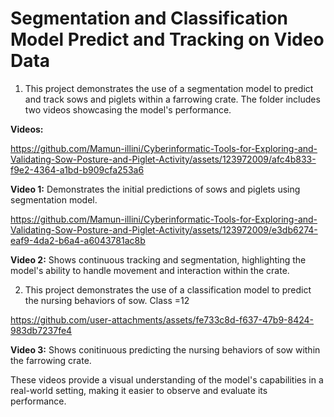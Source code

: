 # Segmentation and Classification Model Predict and Tracking on Video Data

1) This project demonstrates the use of a segmentation model to predict and track sows and piglets within a farrowing crate. The folder includes two videos showcasing the model's performance.

**Videos:**

https://github.com/Mamun-illini/Cyberinformatic-Tools-for-Exploring-and-Validating-Sow-Posture-and-Piglet-Activity/assets/123972009/afc4b833-f9e2-4364-a1bd-b909cfa253a6

**Video 1:** Demonstrates the initial predictions of sows and piglets using segmentation model.


https://github.com/Mamun-illini/Cyberinformatic-Tools-for-Exploring-and-Validating-Sow-Posture-and-Piglet-Activity/assets/123972009/e3db6274-eaf9-4da2-b6a4-a6043781ac8b

**Video 2:** Shows continuous tracking and segmentation, highlighting the model's ability to handle movement and interaction within the crate.



2) This project demonstrates the use of a classification model to predict the nursing behaviors of sow. Class =12

https://github.com/user-attachments/assets/fe733c8d-f637-47b9-8424-983db7237fe4

**Video 3:** Shows conitinuous predicting the nursing behaviors of sow within the farrowing crate.


These videos provide a visual understanding of the model's capabilities in a real-world setting, making it easier to observe and evaluate its performance.
